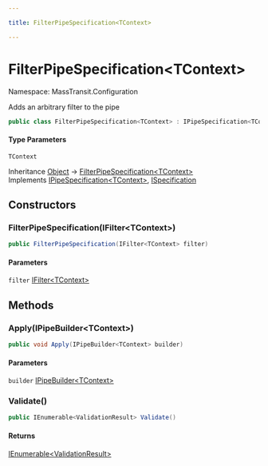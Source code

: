```yaml
---

title: FilterPipeSpecification<TContext>

---
```


# FilterPipeSpecification\<TContext\>

Namespace: MassTransit.Configuration

Adds an arbitrary filter to the pipe

```csharp
public class FilterPipeSpecification<TContext> : IPipeSpecification<TContext>, ISpecification
```

#### Type Parameters

`TContext`<br/>

Inheritance [Object](https://learn.microsoft.com/en-us/dotnet/api/system.object) → [FilterPipeSpecification\<TContext\>](../masstransit-configuration/filterpipespecification-1)<br/>
Implements [IPipeSpecification\<TContext\>](../masstransit-configuration/ipipespecification-1), [ISpecification](../masstransit/ispecification)

## Constructors

### **FilterPipeSpecification(IFilter\<TContext\>)**

```csharp
public FilterPipeSpecification(IFilter<TContext> filter)
```

#### Parameters

`filter` [IFilter\<TContext\>](../masstransit/ifilter-1)<br/>

## Methods

### **Apply(IPipeBuilder\<TContext\>)**

```csharp
public void Apply(IPipeBuilder<TContext> builder)
```

#### Parameters

`builder` [IPipeBuilder\<TContext\>](../masstransit-configuration/ipipebuilder-1)<br/>

### **Validate()**

```csharp
public IEnumerable<ValidationResult> Validate()
```

#### Returns

[IEnumerable\<ValidationResult\>](https://learn.microsoft.com/en-us/dotnet/api/system.collections.generic.ienumerable-1)<br/>
